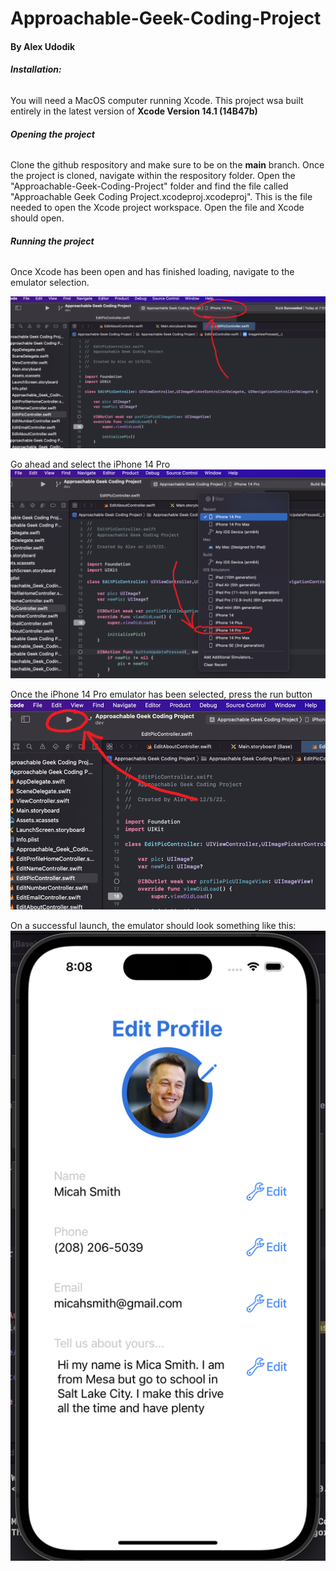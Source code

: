 # Approachable-Geek-Coding-Project
#### By Alex Udodik


###### **Installation:**
You will need a MacOS computer running Xcode.
This project wsa built entirely in the latest version of **Xcode Version 14.1 (14B47b)**


###### **Opening the project**
Clone the github respository and make sure to be on the **main** branch.
Once the project is cloned, navigate within the respository folder. Open the "Approachable-Geek-Coding-Project" folder and find the file called "Approachable Geek Coding Project.xcodeproj.xcodeproj". This is the file needed to open the Xcode project workspace. Open the file and Xcode should open.

###### **Running the project**
Once Xcode has been open and has finished loading, navigate to the emulator selection.

![Screenshot](emulator_menu.png)

Go ahead and select the iPhone 14 Pro
![Screenshot](emulator_selection.png)

Once the iPhone 14 Pro emulator has been selected, press the run button
![Screenshot](run.png)

On a successful launch, the emulator should look something like this:
![Screenshot](emulator_running.png)
